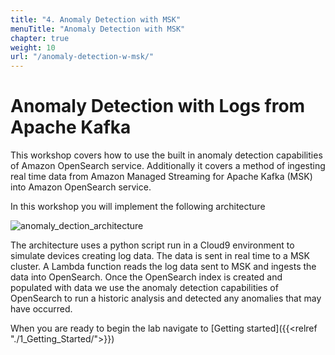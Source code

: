 ```yaml
---
title: "4. Anomaly Detection with MSK"
menuTitle: "Anomaly Detection with MSK"
chapter: true
weight: 10
url: "/anomaly-detection-w-msk/"
---
```


# Anomaly Detection with Logs from Apache Kafka

This workshop covers how to use the built in anomaly detection capabilities of Amazon OpenSearch service. Additionally it covers a method of ingesting real time data from Amazon Managed Streaming for Apache Kafka (MSK) into Amazon OpenSearch service. 

In this workshop you will implement the following architecture

![anomaly_dection_architecture](/images/anomaly-detection-w-msk/msk_lambda_opensearch.png)

The architecture uses a python script run in a Cloud9 environment to simulate devices creating log data. The data is sent in real time to a MSK cluster. A Lambda function reads the log data sent to MSK and ingests the data into OpenSearch. Once the OpenSearch index is created and populated with data we use the anomaly detection capabilities of OpenSearch to run a historic analysis and detected any anomalies that may have occurred.

When you are ready to begin the lab navigate to [Getting started]({{<relref "./1_Getting_Started/">}})